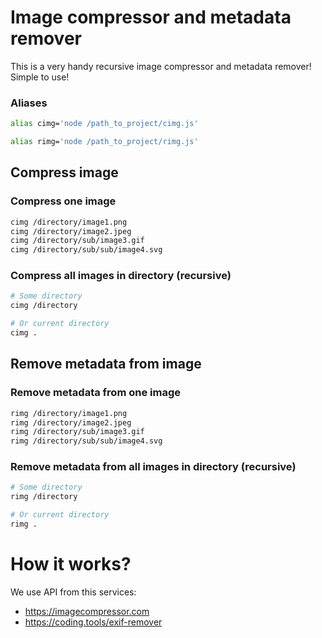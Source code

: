 # Image compressor and metadata remover

This is a very handy recursive image compressor and metadata remover! Simple to use!

### Aliases

```sh
alias cimg='node /path_to_project/cimg.js'
```

```sh
alias rimg='node /path_to_project/rimg.js'
```

## Compress image

### Compress one image

```sh
cimg /directory/image1.png
cimg /directory/image2.jpeg
cimg /directory/sub/image3.gif
cimg /directory/sub/sub/image4.svg
```

### Compress all images in directory (recursive)
```sh
# Some directory
cimg /directory

# Or current directory
cimg .
```

## Remove metadata from image

### Remove metadata from one image

```sh
rimg /directory/image1.png
rimg /directory/image2.jpeg
rimg /directory/sub/image3.gif
rimg /directory/sub/sub/image4.svg
```

### Remove metadata from all images in directory (recursive)
```sh
# Some directory
rimg /directory

# Or current directory
rimg .
```

# How it works?

We use API from this services:

- https://imagecompressor.com
- https://coding.tools/exif-remover
